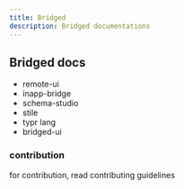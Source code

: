 ```yaml
---
title: Bridged
description: Bridged documentations
---
```


## Bridged docs

- remote-ui
- inapp-bridge
- schema-studio
- stile
- typr lang
- bridged-ui





### contribution
for contribution, read contributing guidelines